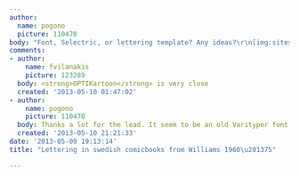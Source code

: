 ```yaml
---
author:
  name: pogono
  picture: 110470
body: "Font, Selectric, or lettering template? Any ideas?\r\n[img:sites/default/files/old-images/Textning_Williams_4209.jpg]"
comments:
- author:
    name: fvilanakis
    picture: 123289
  body: <strong>OPTIKartoon</strong> is very close
  created: '2013-05-10 01:47:02'
- author:
    name: pogono
    picture: 110470
  body: Thanks a lot for the lead. It seem to be an old Varityper font.
  created: '2013-05-10 21:21:33'
date: '2013-05-09 19:13:14'
title: "Lettering in swedish comicbooks from Williams 1960\u201375"

---
```

